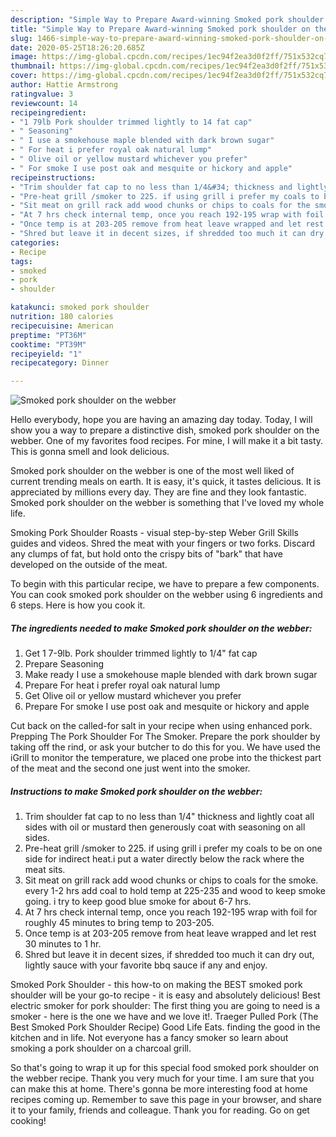 ```yaml
---
description: "Simple Way to Prepare Award-winning Smoked pork shoulder on the webber"
title: "Simple Way to Prepare Award-winning Smoked pork shoulder on the webber"
slug: 1466-simple-way-to-prepare-award-winning-smoked-pork-shoulder-on-the-webber
date: 2020-05-25T18:26:20.685Z
image: https://img-global.cpcdn.com/recipes/1ec94f2ea3d0f2ff/751x532cq70/smoked-pork-shoulder-on-the-webber-recipe-main-photo.jpg
thumbnail: https://img-global.cpcdn.com/recipes/1ec94f2ea3d0f2ff/751x532cq70/smoked-pork-shoulder-on-the-webber-recipe-main-photo.jpg
cover: https://img-global.cpcdn.com/recipes/1ec94f2ea3d0f2ff/751x532cq70/smoked-pork-shoulder-on-the-webber-recipe-main-photo.jpg
author: Hattie Armstrong
ratingvalue: 3
reviewcount: 14
recipeingredient:
- "1 79lb Pork shoulder trimmed lightly to 14 fat cap"
- " Seasoning"
- " I use a smokehouse maple blended with dark brown sugar"
- " For heat i prefer royal oak natural lump"
- " Olive oil or yellow mustard whichever you prefer"
- " For smoke I use post oak and mesquite or hickory and apple"
recipeinstructions:
- "Trim shoulder fat cap to no less than 1/4&#34; thickness and lightly coat all sides with oil or mustard then generously coat with seasoning on all sides."
- "Pre-heat grill /smoker to 225. if using grill i prefer my coals to be on one side for indirect heat.i put a water directly below the rack where the meat sits."
- "Sit meat on grill rack add wood chunks or chips to coals for the smoke. every 1-2 hrs add coal to hold temp at 225-235 and wood to keep smoke going. i try to keep good blue smoke for about 6-7 hrs."
- "At 7 hrs check internal temp, once you reach 192-195 wrap with foil for roughly 45 minutes to bring temp to 203-205."
- "Once temp is at 203-205 remove from heat leave wrapped and let rest 30 minutes to 1 hr."
- "Shred but leave it in decent sizes, if shredded too much it can dry out, lightly sauce with your favorite bbq sauce if any and enjoy."
categories:
- Recipe
tags:
- smoked
- pork
- shoulder

katakunci: smoked pork shoulder 
nutrition: 180 calories
recipecuisine: American
preptime: "PT36M"
cooktime: "PT39M"
recipeyield: "1"
recipecategory: Dinner

---
```



![Smoked pork shoulder on the webber](https://img-global.cpcdn.com/recipes/1ec94f2ea3d0f2ff/751x532cq70/smoked-pork-shoulder-on-the-webber-recipe-main-photo.jpg)

Hello everybody, hope you are having an amazing day today. Today, I will show you a way to prepare a distinctive dish, smoked pork shoulder on the webber. One of my favorites food recipes. For mine, I will make it a bit tasty. This is gonna smell and look delicious.

Smoked pork shoulder on the webber is one of the most well liked of current trending meals on earth. It is easy, it's quick, it tastes delicious. It is appreciated by millions every day. They are fine and they look fantastic. Smoked pork shoulder on the webber is something that I've loved my whole life.

Smoking Pork Shoulder Roasts - visual step-by-step Weber Grill Skills guides and videos. Shred the meat with your fingers or two forks. Discard any clumps of fat, but hold onto the crispy bits of &#34;bark&#34; that have developed on the outside of the meat.


To begin with this particular recipe, we have to prepare a few components. You can cook smoked pork shoulder on the webber using 6 ingredients and 6 steps. Here is how you cook it.

<!--inarticleads1-->

##### The ingredients needed to make Smoked pork shoulder on the webber:

1. Get 1 7-9lb. Pork shoulder trimmed lightly to 1/4&#34; fat cap
1. Prepare  Seasoning
1. Make ready  I use a smokehouse maple blended with dark brown sugar
1. Prepare  For heat i prefer royal oak natural lump
1. Get  Olive oil or yellow mustard whichever you prefer
1. Prepare  For smoke I use post oak and mesquite or hickory and apple


Cut back on the called-for salt in your recipe when using enhanced pork. Prepping The Pork Shoulder For The Smoker. Prepare the pork shoulder by taking off the rind, or ask your butcher to do this for you. We have used the iGrill to monitor the temperature, we placed one probe into the thickest part of the meat and the second one just went into the smoker. 

<!--inarticleads2-->

##### Instructions to make Smoked pork shoulder on the webber:

1. Trim shoulder fat cap to no less than 1/4&#34; thickness and lightly coat all sides with oil or mustard then generously coat with seasoning on all sides.
1. Pre-heat grill /smoker to 225. if using grill i prefer my coals to be on one side for indirect heat.i put a water directly below the rack where the meat sits.
1. Sit meat on grill rack add wood chunks or chips to coals for the smoke. every 1-2 hrs add coal to hold temp at 225-235 and wood to keep smoke going. i try to keep good blue smoke for about 6-7 hrs.
1. At 7 hrs check internal temp, once you reach 192-195 wrap with foil for roughly 45 minutes to bring temp to 203-205.
1. Once temp is at 203-205 remove from heat leave wrapped and let rest 30 minutes to 1 hr.
1. Shred but leave it in decent sizes, if shredded too much it can dry out, lightly sauce with your favorite bbq sauce if any and enjoy.


Smoked Pork Shoulder - this how-to on making the BEST smoked pork shoulder will be your go-to recipe - it is easy and absolutely delicious! Best electric smoker for pork shoulder: The first thing you are going to need is a smoker - here is the one we have and we love it!. Traeger Pulled Pork (The Best Smoked Pork Shoulder Recipe) Good Life Eats. finding the good in the kitchen and in life. Not everyone has a fancy smoker so learn about smoking a pork shoulder on a charcoal grill. 

So that's going to wrap it up for this special food smoked pork shoulder on the webber recipe. Thank you very much for your time. I am sure that you can make this at home. There's gonna be more interesting food at home recipes coming up. Remember to save this page in your browser, and share it to your family, friends and colleague. Thank you for reading. Go on get cooking!
